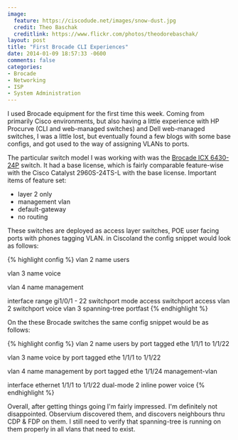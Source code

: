 ```yaml
---
image:
  feature: https://ciscodude.net/images/snow-dust.jpg
  credit: Theo Baschak
  creditlink: https://www.flickr.com/photos/theodorebaschak/
layout: post
title: "First Brocade CLI Experiences"
date: 2014-01-09 18:57:33 -0600
comments: false
categories: 
- Brocade
- Networking
- ISP
- System Administration
---
```

I used Brocade equipment for the first time this week. Coming from primarily Cisco environments, but also having a little experience with HP Procurve (CLI and web-managed switches) and Dell web-managed switches, I was a little lost, but eventually found a few blogs with some base configs, and got used to the way of assigning VLANs to ports. 


The particular switch model I was working with was the [Brocade ICX 6430-24P](http://www.brocade.com/products/all/switches/product-details/icx-6430-and-6450-switches/index.page) switch. It had a base license, which is fairly comparable feature-wise with the Cisco Catalyst 2960S-24TS-L with the base license. Important items of feature set:

*	layer 2 only
*	management vlan
*	default-gateway
*	no routing

These switches are deployed as access layer switches, POE user facing ports with phones tagging VLAN. in Ciscoland the config snippet would look as follows:

{% highlight config %}
vlan 2
 name users

vlan 3
 name voice

vlan 4
 name management

 interface range gi1/0/1 - 22
  switchport mode access
  switchport access vlan 2
  switchport voice vlan 3
  spanning-tree portfast
{% endhighlight %}

On the these Brocade switches the same config snippet would be as follows:

{% highlight config %}
vlan 2 name users by port
 tagged ethe 1/1/1 to 1/1/22

vlan 3 name voice by port
 tagged ethe 1/1/1 to 1/1/22

vlan 4 name management by port
 tagged ethe 1/1/24
 management-vlan

interface ethernet 1/1/1 to 1/1/22
 dual-mode 2
 inline power
 voice 
{% endhighlight %}

Overall, after getting things going I'm fairly impressed. I'm definitely not disappointed. Observium discovered them, and discovers neighbours thru CDP &amp; FDP on them. I still need to verify that spanning-tree is running on them properly in all vlans that need to exist.
